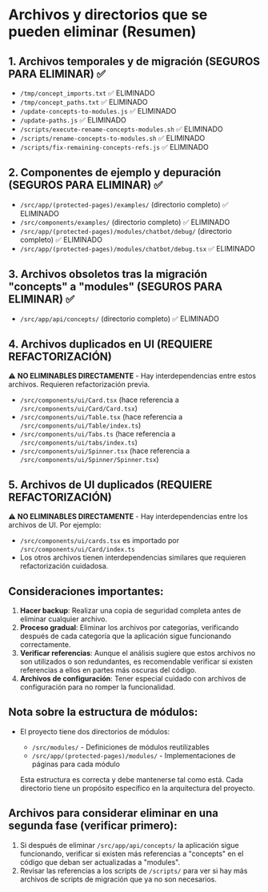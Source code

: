 # Archivos y directorios que se pueden eliminar (Resumen)

## 1. Archivos temporales y de migración (SEGUROS PARA ELIMINAR) ✅
- `/tmp/concept_imports.txt` ✅ ELIMINADO
- `/tmp/concept_paths.txt` ✅ ELIMINADO
- `/update-concepts-to-modules.js` ✅ ELIMINADO
- `/update-paths.js` ✅ ELIMINADO
- `/scripts/execute-rename-concepts-modules.sh` ✅ ELIMINADO
- `/scripts/rename-concepts-to-modules.sh` ✅ ELIMINADO
- `/scripts/fix-remaining-concepts-refs.js` ✅ ELIMINADO

## 2. Componentes de ejemplo y depuración (SEGUROS PARA ELIMINAR) ✅
- `/src/app/(protected-pages)/examples/` (directorio completo) ✅ ELIMINADO
- `/src/components/examples/` (directorio completo) ✅ ELIMINADO
- `/src/app/(protected-pages)/modules/chatbot/debug/` (directorio completo) ✅ ELIMINADO
- `/src/app/(protected-pages)/modules/chatbot/debug.tsx` ✅ ELIMINADO

## 3. Archivos obsoletos tras la migración "concepts" a "modules" (SEGUROS PARA ELIMINAR) ✅
- `/src/app/api/concepts/` (directorio completo) ✅ ELIMINADO

## 4. Archivos duplicados en UI (REQUIERE REFACTORIZACIÓN)
⚠️ **NO ELIMINABLES DIRECTAMENTE** - Hay interdependencias entre estos archivos. Requieren refactorización previa.

- `/src/components/ui/Card.tsx` (hace referencia a `/src/components/ui/Card/Card.tsx`)
- `/src/components/ui/Table.tsx` (hace referencia a `/src/components/ui/Table/index.ts`)
- `/src/components/ui/Tabs.ts` (hace referencia a `/src/components/ui/tabs/index.ts`)
- `/src/components/ui/Spinner.tsx` (hace referencia a `/src/components/ui/Spinner/Spinner.tsx`)

## 5. Archivos de UI duplicados (REQUIERE REFACTORIZACIÓN)
⚠️ **NO ELIMINABLES DIRECTAMENTE** - Hay interdependencias entre los archivos de UI. Por ejemplo:
- `/src/components/ui/cards.tsx` es importado por `/src/components/ui/Card/index.ts`
- Los otros archivos tienen interdependencias similares que requieren refactorización cuidadosa.

## Consideraciones importantes:
1. **Hacer backup**: Realizar una copia de seguridad completa antes de eliminar cualquier archivo.
2. **Proceso gradual**: Eliminar los archivos por categorías, verificando después de cada categoría que la aplicación sigue funcionando correctamente.
3. **Verificar referencias**: Aunque el análisis sugiere que estos archivos no son utilizados o son redundantes, es recomendable verificar si existen referencias a ellos en partes más oscuras del código.
4. **Archivos de configuración**: Tener especial cuidado con archivos de configuración para no romper la funcionalidad.

## Nota sobre la estructura de módulos:
- El proyecto tiene dos directorios de módulos:
  - `/src/modules/` - Definiciones de módulos reutilizables
  - `/src/app/(protected-pages)/modules/` - Implementaciones de páginas para cada módulo

  Esta estructura es correcta y debe mantenerse tal como está. Cada directorio tiene un propósito específico en la arquitectura del proyecto.

## Archivos para considerar eliminar en una segunda fase (verificar primero):
1. Si después de eliminar `/src/app/api/concepts/` la aplicación sigue funcionando, verificar si existen más referencias a "concepts" en el código que deban ser actualizadas a "modules".
2. Revisar las referencias a los scripts de `/scripts/` para ver si hay más archivos de scripts de migración que ya no son necesarios.
